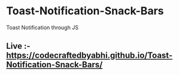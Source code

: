 # Toast-Notification-Snack-Bars
 Toast Notification through JS 
## Live :- https://codecraftedbyabhi.github.io/Toast-Notification-Snack-Bars/
